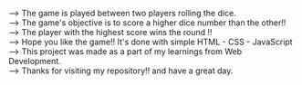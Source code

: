 --> The game is played between two players rolling the dice.  
--> The game's objective is to score a higher dice number than the other!!  
--> The player with the highest score wins the round !!  
--> Hope you like the game!! It's done with simple HTML - CSS - JavaScript  
--> This project was made as a part of my learnings from Web Development.  
--> Thanks for visiting my repository!! and have a great day.  
